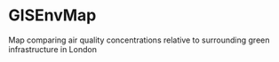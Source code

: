 # GISEnvMap
Map comparing air quality concentrations relative to surrounding green infrastructure in London

